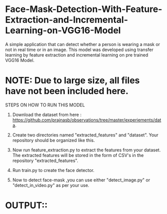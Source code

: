 # Face-Mask-Detection-With-Feature-Extraction-and-Incremental-Learning-on-VGG16-Model

A simple application that can detect whether a person is wearing a mask or not in real time or in an image. This model was developed using transfer learning by feature extraction and incremental learning on pre trained VGG16 Model.

# NOTE: Due to large size, all files have not been included here.

STEPS ON HOW TO RUN THIS MODEL

1. Download the dataset from here : https://github.com/prajnasb/observations/tree/master/experiements/data.
   
2. Create two directories named "extracted_features" and "dataset". 
   Your repository should be organized like this.
   
   

3. Now run feature_extraction.py to extract the features from your dataset. The extracted features will be stored in the form of CSV's in the repository "extracted_features".

4. Run train.py to create the face detector.

5. Now to detect face-mask ,you can use either "detect_image.py" or "detect_in_video.py" as per your use.

# OUTPUT::

